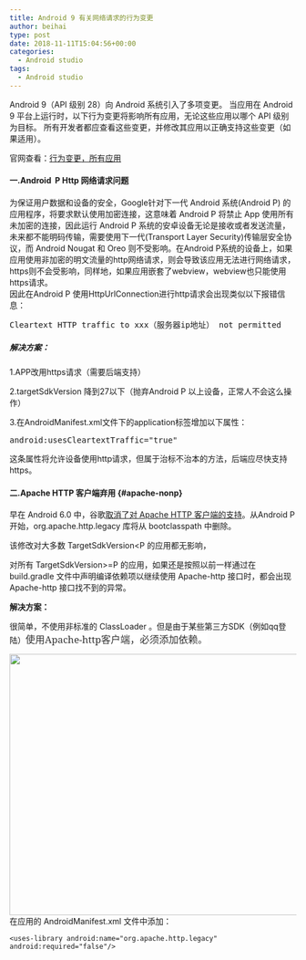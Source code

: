 ```yaml
---
title: Android 9 有关网络请求的行为变更
author: beihai
type: post
date: 2018-11-11T15:04:56+00:00
categories:
  - Android studio
tags:
  - Android studio
---
```

Android 9（API 级别 28）向 Android 系统引入了多项变更。 当应用在 Android 9 平台上运行时，以下行为变更将影响所有应用，无论这些应用以哪个 API 级别为目标。 所有开发者都应查看这些变更，并修改其应用以正确支持这些变更（如果适用）。

<!--more-->



官网查看：<a href="https://developer.android.google.cn/about/versions/pie/android-9.0-changes-all#crypto-changes" target="_blank" rel="noopener noreferrer">行为变更，所有应用</a>

#### 一.Android  P Http 网络请求问题

<div>
  为保证用户数据和设备的安全，Google针对下一代 Android 系统(Android P) 的应用程序，将要求默认使用加密连接，这意味着 Android P 将禁止 App 使用所有未加密的连接，因此运行 Android P 系统的安卓设备无论是接收或者发送流量，未来都不能明码传输，需要使用下一代(Transport Layer Security)传输层安全协议，而 Android Nougat 和 Oreo 则不受影响。在Android P系统的设备上，如果应用使用非加密的明文流量的http网络请求，则会导致该应用无法进行网络请求，https则不会受影响，同样地，如果应用嵌套了webview，webview也只能使用https请求。
</div>

<div>
  因此在Android P 使用HttpUrlConnection进行http请求会出现类似以下报错信息：
</div>

<div>
</div>

<pre>Cleartext HTTP traffic to xxx（服务器ip地址） not permitted</pre>
##### 解决方案：

1.APP改用https请求（需要后端支持）

2.targetSdkVersion 降到27以下（抛弃Android P 以上设备，正常人不会这么操作）

3.在AndroidManifest.xml文件下的application标签增加以下属性：

<pre>android:usesCleartextTraffic="true"</pre>
这条属性将允许设备使用http请求，但属于治标不治本的方法，后端应尽快支持https。

#### 二.Apache HTTP 客户端弃用 {#apache-nonp}

早在 Android 6.0 中，谷歌[取消了对 Apache HTTP 客户端的支持][1]。从Android P开始，org.apache.http.legacy 库将从 bootclasspath 中删除。

该修改对大多数 TargetSdkVersion<P 的应用都无影响，

对所有 TargetSdkVersion>=P 的应用，如果还是按照以前一样通过在 build.gradle 文件中声明编译依赖项以继续使用 Apache-http 接口时，都会出现 Apache-http 接口找不到的异常。

**解决方案：**

很简单，不使用非标准的 ClassLoader 。但是由于某些第三方SDK（例如qq登陆）<span style="display: inline !important; float: none; background-color: #ffffff; color: #333333; cursor: text; font-family: 'Noto Serif',serif; font-size: 17px; font-style: normal; font-variant: normal; font-weight: 400; letter-spacing: normal; orphans: 2; text-align: left; text-decoration: none; text-indent: 0px; text-transform: none; -webkit-text-stroke-width: 0px; white-space: normal; word-spacing: 0px;">使用Apache-http客户端，必须添加依赖。</span>

<img class="alignnone size-full wp-image-284" src="http://120.78.201.42/wp-content/uploads/2018/11/批注-2018-11-11-201212.jpg" alt="" width="864" height="458" />在应用的 AndroidManifest.xml 文件中添加：

<pre class="pure-highlightjs"><code class="java">&lt;uses-library android:name="org.apache.http.legacy" android:required="false"/&gt;</code></pre>
&nbsp;

[1]: https://developer.android.google.cn/about/versions/marshmallow/android-6.0-changes#behavior-apache-http-client